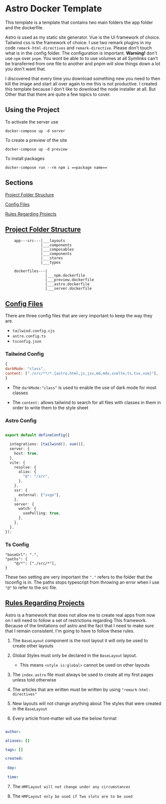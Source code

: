 # Astro Docker Template 

This template is a template that contains two main folders the app folder and the dockerfile. 

Astro is used as my static site generator. Vue is the Ui framework of choice. Tailwind css is the framework of choice.
I use two remark plugins in my code `remark-html-directives` and `remark-directive`. Please don't touch what is in the config folder. 
The configuration is important. **Warning!** don't use `npm` over `pnpm`. You wont be able to to use volumes at all 
Symlinks can't be transferred from one file to another and pnpm will slow things down a lot you don't want that. 

I discovered that every time you download something new you need to then kill the image and start all over again to me this is not productive.
I created this template because I don't like to download the node installer at all. But Other that that there are quite a few topics to cover.

## Using the Project 

To activate the server use 

```
docker-compose up -d server
```

To create a preview of the site
```
docker-compose up -d preview
```

To install packages 

```
docker-compose run --rm npm i ==package name==
```



## Sections 

[Project Folder Structure](#project-folder-structure)

[Config Files](#config-files)

[Rules Regarding Projects](#rules-regarding-projects)


## [Project Folder Structure](#sections) 

```
    app---src---|___layouts
                |___components
                |___composables
                |___components
                |___stores
                |___types

    dockerfiles---|
                  |___npm.dockerfile
                  |___preview.dockerfile
                  |___astro.dockerfile
                  |___server.dockerfile

```


## [Config Files](#sections)

There are three config files that are very important to keep the way they are.

- `tailwind.config.cjs`
- `astro.config.ts`
- `tsconfig.json`

### Tailwind Config

```js
{
darkMode: "class",
content: ["./src/**/*.{astro,html,js,jsx,md,mdx,svelte,ts,tsx,vue}"],
}
```

- The `darkMode:"class"` is used to enable the use of dark mode for most classes

- The `content:` allows tailwind to search for all files with classes in them in order to write them to the style sheet 


### Astro Config

```ts 

export default defineConfig({

  integrations: [tailwind(), vue()],
  server: {
    host: true,
  },
  vite: {
    resolve: {
      alias: {
        "@": "/src",
      },
    },
    ssr: {
      external: ["svgo"],
    },
    server: {
      watch: {
        usePolling: true,
      },
    },
  },
});


```



### Ts Config

```
"baseUrl": ".",
"paths": {
    "@/*": ["./src/*"],
}
```

These two setting are very important the `"."` refers to the folder that the tsconfig is in.
The paths stops typescript from throwing an error when I use `"@"` to refer to the src file.   


## [Rules Regarding Projects](#sections)


Astro is a framework that does not allow me to create real apps from now on I will need to follow a set of restrictions regarding This framework.  
Because of the limitations oof astro and the fact that I need to make sure that I remain consistent. I'm going to have to follow these rules.

1. The `BaseLayout` component is the root layout it will only be used to create other layouts

2. Global Styles must only be declared in the `BaseLayout` layout. 
    
    - This means `<style is:global>` cannot be used on other layouts   

3. The `index.astro` file must always be used to create all my first pages unless told otherwise 

4. The articles that are written must be written by using `"remark-html-directives"`

5. New layouts will not change anything about The styles that were created in the `BaseLayout`

6. Every article front-matter will use the below format

```yaml

author: 

aliases: []

tags: []

created:  
 
 day: 
 
 time: 


```
7. The `HMFLayout will not change under any circumstances`

8. The `HMFLayout only be used if Two slots are to be used`

